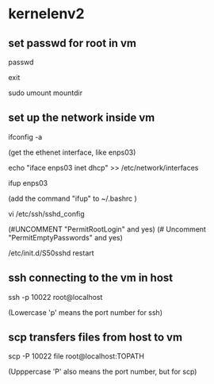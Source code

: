 # kernelenv2

## set passwd for root in vm
passwd

exit

sudo umount mountdir

## set up the network inside vm
ifconfig -a

(get the ethenet interface, like enps03)

echo "iface enps03 inet dhcp" >> /etc/network/interfaces

ifup enps03

(add the command "ifup" to ~/.bashrc )


vi /etc/ssh/sshd_config

(#UNCOMMENT "PermitRootLogin" and yes) (# Uncomment "PermitEmptyPasswords" and yes)

/etc/init.d/S50sshd restart

## ssh connecting to the vm in host
ssh -p 10022 root@localhost 

(Lowercase 'p' means the port number for ssh)

## scp transfers files from host to vm
scp -P 10022 file root@localhost:TOPATH

(Upppercase 'P' also means the port number, but for scp)

